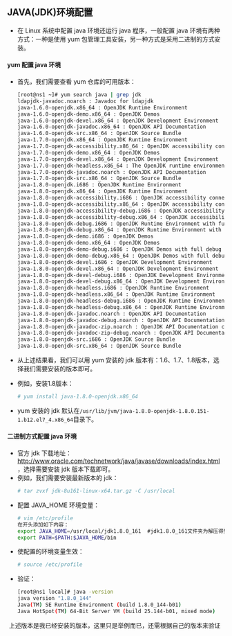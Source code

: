 ## JAVA(JDK)环境配置
- 在 Linux 系统中配置 java 环境还运行 java 程序，一般配置 java 环境有两种方式：一种是使用 yum 包管理工具安装，另一种方式是采用二进制的方式安装。

#### yum 配置 java 环境
- 首先，我们需要查看 yum 仓库的可用版本：
  ``` bash
  [root@ns1 ~]# yum search java | grep jdk
  ldapjdk-javadoc.noarch : Javadoc for ldapjdk
  java-1.6.0-openjdk.x86_64 : OpenJDK Runtime Environment
  java-1.6.0-openjdk-demo.x86_64 : OpenJDK Demos
  java-1.6.0-openjdk-devel.x86_64 : OpenJDK Development Environment
  java-1.6.0-openjdk-javadoc.x86_64 : OpenJDK API Documentation
  java-1.6.0-openjdk-src.x86_64 : OpenJDK Source Bundle
  java-1.7.0-openjdk.x86_64 : OpenJDK Runtime Environment
  java-1.7.0-openjdk-accessibility.x86_64 : OpenJDK accessibility connector
  java-1.7.0-openjdk-demo.x86_64 : OpenJDK Demos
  java-1.7.0-openjdk-devel.x86_64 : OpenJDK Development Environment
  java-1.7.0-openjdk-headless.x86_64 : The OpenJDK runtime environment without
  java-1.7.0-openjdk-javadoc.noarch : OpenJDK API Documentation
  java-1.7.0-openjdk-src.x86_64 : OpenJDK Source Bundle
  java-1.8.0-openjdk.i686 : OpenJDK Runtime Environment
  java-1.8.0-openjdk.x86_64 : OpenJDK Runtime Environment
  java-1.8.0-openjdk-accessibility.i686 : OpenJDK accessibility connector
  java-1.8.0-openjdk-accessibility.x86_64 : OpenJDK accessibility connector
  java-1.8.0-openjdk-accessibility-debug.i686 : OpenJDK accessibility connector
  java-1.8.0-openjdk-accessibility-debug.x86_64 : OpenJDK accessibility connector
  java-1.8.0-openjdk-debug.i686 : OpenJDK Runtime Environment with full debug on
  java-1.8.0-openjdk-debug.x86_64 : OpenJDK Runtime Environment with full debug on
  java-1.8.0-openjdk-demo.i686 : OpenJDK Demos
  java-1.8.0-openjdk-demo.x86_64 : OpenJDK Demos
  java-1.8.0-openjdk-demo-debug.i686 : OpenJDK Demos with full debug on
  java-1.8.0-openjdk-demo-debug.x86_64 : OpenJDK Demos with full debug on
  java-1.8.0-openjdk-devel.i686 : OpenJDK Development Environment
  java-1.8.0-openjdk-devel.x86_64 : OpenJDK Development Environment
  java-1.8.0-openjdk-devel-debug.i686 : OpenJDK Development Environment with full
  java-1.8.0-openjdk-devel-debug.x86_64 : OpenJDK Development Environment with
  java-1.8.0-openjdk-headless.i686 : OpenJDK Runtime Environment
  java-1.8.0-openjdk-headless.x86_64 : OpenJDK Runtime Environment
  java-1.8.0-openjdk-headless-debug.i686 : OpenJDK Runtime Environment with full
  java-1.8.0-openjdk-headless-debug.x86_64 : OpenJDK Runtime Environment with full
  java-1.8.0-openjdk-javadoc.noarch : OpenJDK API Documentation
  java-1.8.0-openjdk-javadoc-debug.noarch : OpenJDK API Documentation for packages
  java-1.8.0-openjdk-javadoc-zip.noarch : OpenJDK API Documentation compressed in
  java-1.8.0-openjdk-javadoc-zip-debug.noarch : OpenJDK API Documentation
  java-1.8.0-openjdk-src.i686 : OpenJDK Source Bundle
  java-1.8.0-openjdk-src.x86_64 : OpenJDK Source Bundle
  ```
- 从上述结果看，我们可以用 yum 安装的 jdk 版本有：1.6、1.7、1.8版本，选择我们需要安装的版本即可。
- 例如，安装1.8版本：

  ``` bash
  # yum install java-1.8.0-openjdk.x86_64
  ```
- yum 安装的 jdk 默认在`/usr/lib/jvm/java-1.8.0-openjdk-1.8.0.151-1.b12.el7_4.x86_64`目录下。

#### 二进制方式配置 java 环境
- 官方 jdk 下载地址：<http://www.oracle.com/technetwork/java/javase/downloads/index.html>，选择需要安装 jdk 版本下载即可。
- 例如，我们需要安装最新版本的 jdk：
  ``` bash
  # tar zvxf jdk-8u161-linux-x64.tar.gz -C /usr/local
  ```
- 配置 JAVA_HOME 环境变量：
  ``` bash
  # vim /etc/profile
  在开头添加如下内容：
  export JAVA_HOME=/usr/local/jdk1.8.0_161  #jdk1.8.0_161文件夹为解压得到的文件
  export PATH=$PATH:$JAVA_HOME/bin
  ```
- 使配置的环境变量生效：
  ``` bash
  # source /etc/profile
  ```
- 验证：
  ``` bash
  [root@ns1 local]# java -version
  java version "1.8.0_144"
  Java(TM) SE Runtime Environment (build 1.8.0_144-b01)
  Java HotSpot(TM) 64-Bit Server VM (build 25.144-b01, mixed mode)
  上述版本是我已经安装的版本，这里只是举例而已，还需根据自己的版本来验证
  ```
  
  

